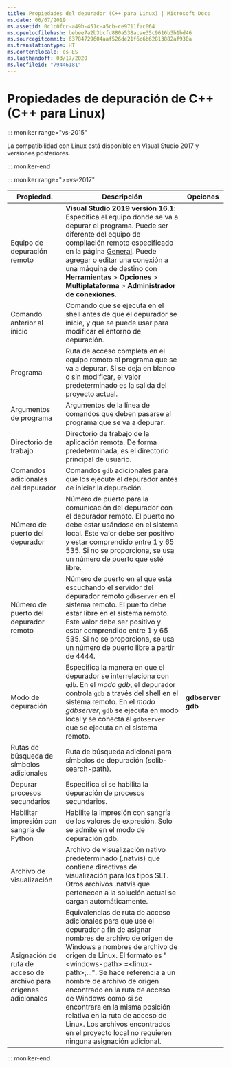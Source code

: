 ```yaml
---
title: Propiedades del depurador (C++ para Linux) | Microsoft Docs
ms.date: 06/07/2019
ms.assetid: 0c1c0fcc-a49b-451c-a5cb-ce9711fac064
ms.openlocfilehash: bebee7a2b3bcfd880a538acae35c9616b3b1bd46
ms.sourcegitcommit: 63784729604aaf526de21f6c6b62813882af930a
ms.translationtype: HT
ms.contentlocale: es-ES
ms.lasthandoff: 03/17/2020
ms.locfileid: "79446181"
---
```

# <a name="c-debugging-properties-linux-c"></a>Propiedades de depuración de C++ (C++ para Linux)

::: moniker range="vs-2015"

La compatibilidad con Linux está disponible en Visual Studio 2017 y versiones posteriores.

::: moniker-end

::: moniker range=">=vs-2017"

| Propiedad. | Descripción | Opciones |
|--|--|--|
| Equipo de depuración remoto | **Visual Studio 2019 versión 16.1**: Especifica el equipo donde se va a depurar el programa. Puede ser diferente del equipo de compilación remoto especificado en la página [General](general-linux.md). Puede agregar o editar una conexión a una máquina de destino con **Herramientas** > **Opciones** > **Multiplataforma** > **Administrador de conexiones**. |
| Comando anterior al inicio | Comando que se ejecuta en el shell antes de que el depurador se inicie, y que se puede usar para modificar el entorno de depuración. |
| Programa | Ruta de acceso completa en el equipo remoto al programa que se va a depurar. Si se deja en blanco o sin modificar, el valor predeterminado es la salida del proyecto actual. |
| Argumentos de programa | Argumentos de la línea de comandos que deben pasarse al programa que se va a depurar. |
| Directorio de trabajo | Directorio de trabajo de la aplicación remota. De forma predeterminada, es el directorio principal de usuario. |
| Comandos adicionales del depurador | Comandos `gdb` adicionales para que los ejecute el depurador antes de iniciar la depuración. |
| Número de puerto del depurador | Número de puerto para la comunicación del depurador con el depurador remoto. El puerto no debe estar usándose en el sistema local. Este valor debe ser positivo y estar comprendido entre 1 y 65 535. Si no se proporciona, se usa un número de puerto que esté libre. |
| Número de puerto del depurador remoto | Número de puerto en el que está escuchando el servidor del depurador remoto `gdbserver` en el sistema remoto. El puerto debe estar libre en el sistema remoto. Este valor debe ser positivo y estar comprendido entre 1 y 65 535. Si no se proporciona, se usa un número de puerto libre a partir de 4444. |
| Modo de depuración | Especifica la manera en que el depurador se interrelaciona con `gdb`. En el *modo gdb*, el depurador controla `gdb` a través del shell en el sistema remoto. En el *modo gdbserver*, `gdb` se ejecuta en modo local y se conecta al `gdbserver` que se ejecuta en el sistema remoto. | **gdbserver**<br/>**gdb** |
| Rutas de búsqueda de símbolos adicionales | Ruta de búsqueda adicional para símbolos de depuración (solib-search-path). |
| Depurar procesos secundarios | Especifica si se habilita la depuración de procesos secundarios. |
| Habilitar impresión con sangría de Python | Habilite la impresión con sangría de los valores de expresión. Solo se admite en el modo de depuración gdb. |
| Archivo de visualización | Archivo de visualización nativo predeterminado (.natvis) que contiene directivas de visualización para los tipos SLT. Otros archivos .natvis que pertenecen a la solución actual se cargan automáticamente. |
| Asignación de ruta de acceso de archivo para orígenes adicionales | Equivalencias de ruta de acceso adicionales para que use el depurador a fin de asignar nombres de archivo de origen de Windows a nombres de archivo de origen de Linux. El formato es "\<windows-path> =\<linux-path>;...". Se hace referencia a un nombre de archivo de origen encontrado en la ruta de acceso de Windows como si se encontrara en la misma posición relativa en la ruta de acceso de Linux. Los archivos encontrados en el proyecto local no requieren ninguna asignación adicional. |

::: moniker-end
